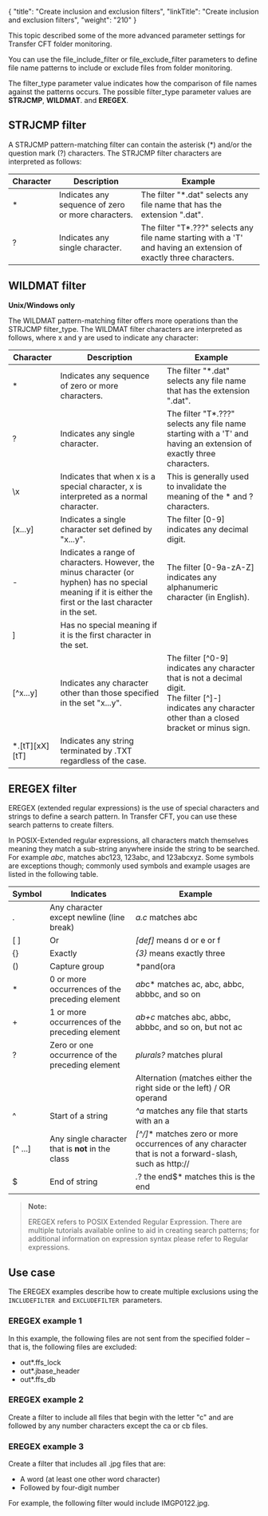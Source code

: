 {
    "title": "Create inclusion and exclusion filters",
    "linkTitle": "Create inclusion and exclusion filters",
    "weight": "210"
}<span id="Defining"></span>

This topic described some of the more advanced parameter settings for Transfer CFT folder monitoring.

You can use the file\_include\_filter or file\_exclude\_filter parameters to define file name patterns to include or exclude files from folder monitoring.

The filter\_type parameter value indicates how the comparison of file names against the patterns occurs. The possible filter\_type parameter values are **STRJCMP**, **WILDMAT**. and **EREGEX**.

## STRJCMP filter

A STRJCMP pattern-matching filter can contain the asterisk (\*) and/or the question mark (?) characters. The STRJCMP filter characters are interpreted as follows:


| Character  | Description  | Example  |
| --- | --- | --- |
| *  | Indicates any sequence of zero or more characters.  | The filter "*.dat" selects any file name that has the extension ".dat".  |
| ?  | Indicates any single character.  | The filter "T*.???" selects any file name starting with a 'T' and having an extension of exactly three characters.  |


<span id="WILDMAT"></span>

## WILDMAT filter

**Unix/Windows only**

The WILDMAT pattern-matching filter offers more operations than the STRJCMP filter\_type. The WILDMAT filter characters are interpreted as follows, where x and y are used to indicate any character:


| Character  | Description  | Example  |
| --- | --- | --- |
| *  | Indicates any sequence of zero or more characters.  | The filter "*.dat" selects any file name that has the extension ".dat".  |
| ?  | Indicates any single character.  | The filter "T*.???" selects any file name starting with a 'T' and having an extension of exactly three characters.  |
| \x  | Indicates that when x is a special character, x is interpreted as a normal character.  | This is generally used to invalidate the meaning of the * and ? characters.  |
| [x...y]  | Indicates a single character set defined by "x...y".  |  The filter [0-9]<br/>indicates any decimal digit.  |
| -  |  Indicates a range of characters. However, the minus character (or hyphen) has no special meaning if it is either the first or the last character in the set.  | The filter [0-9a-zA-Z] indicates any alphanumeric character (in English).  |
| ]  | Has no special meaning if it is the first character in the set.  |   |
| [^x...y]  | Indicates any character other than those specified in the set "x...y".  |  The filter [^0-9]<br/>indicates any character that is not a decimal digit.<br/>The filter [^]-] indicates any character other than a closed bracket or minus sign.  |
| *.[tT][xX][tT]  | Indicates any string terminated by .TXT regardless of the case.  |   |


## EREGEX filter

EREGEX (extended regular expressions) is the use of special characters and strings to define a search pattern. In Transfer CFT, you can use these search patterns to create filters.

In POSIX-Extended regular expressions, all characters match themselves meaning they match a sub-string anywhere inside the string to be searched. For example *abc*, matches abc123, 123abc, and 123abcxyz. Some symbols are exceptions though; commonly used symbols and example usages are listed in the following table.


| Symbol  | Indicates  | Example  |
| --- | --- | --- |
| .  | Any character except newline (line break)  | *a.c* matches abc  |
| [ ]  | Or  | *[def]* means d or e or f  |
| {}  | Exactly  | *{3}* means exactly three  |
| ()  | Capture group  | *pand(ora|467)* matches pandora OR pand467  |
| *  | 0 or more occurrences of the preceding element  |  *ab*c* matches ac, abc, abbc, abbbc, and so on  |
| +  | 1 or more occurrences of the preceding element  | *ab+c* matches abc, abbc, abbbc, and so on, but not ac  |
| ?  | Zero or one occurrence of the preceding element  | *plurals?* matches plural  |
| |  | Alternation (matches either the right side or the left) / OR operand  | *ab|cd|ef* matches ab or cd or ef  |
| ^  | Start of a string  | *^a* matches any file that starts with an a  |
| [^ ...]  | Any single character that is **not** in the class  | *[^/]** matches zero or more occurrences of any character that is not a forward-slash, such as http://  |
| $  | End of string  | *.*? the end$* matches this is the end  |


> **Note:**
>
> EREGEX refers to POSIX Extended Regular Expression. There are multiple tutorials available online to aid in creating search patterns; for additional information on expression syntax please refer to Regular expressions.

## Use case

The EREGEX examples describe how to create multiple exclusions using the `INCLUDEFILTER `and `EXCLUDEFILTER `parameters.

### EREGEX example 1

In this example, the following files are not sent from the specified folder – that is, the following files are excluded:

-   out\*.ffs\_lock
-   out\*.jbase\_header
-   out\*.ffs\_db

### EREGEX example 2

Create a filter to include all files that begin with the letter "c" and are followed by any number characters except the ca or cb files.

### EREGEX example 3

Create a filter that includes all .jpg files that are:

-   A word (at least one other word character)
-   Followed by four-digit number

For example, the following filter would include IMGP0122.jpg.
